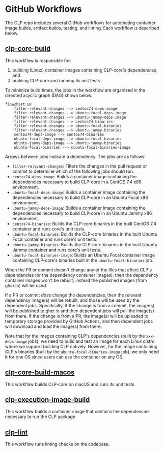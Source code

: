 # GitHub Workflows

The CLP repo includes several GitHub workflows for automating container image builds, artifact
builds, testing, and linting. Each workflow is described below.

## [clp-core-build](https://github.com/y-scope/clp/blob/main/.github/workflows/clp-core-build.yaml)

This workflow is responsible for:

1. building (Linux) container images containing CLP-core's dependencies, and
2. building CLP-core and running its unit tests.

To minimize build times, the jobs in the workflow are organized in the directed acyclic graph (DAG)
shown below.

```{mermaid}
flowchart LR
    filter-relevant-changes --> centos74-deps-image
    filter-relevant-changes --> ubuntu-focal-deps-image
    filter-relevant-changes --> ubuntu-jammy-deps-image
    filter-relevant-changes --> centos74-binaries
    filter-relevant-changes --> ubuntu-focal-binaries
    filter-relevant-changes --> ubuntu-jammy-binaries
    centos74-deps-image --> centos74-binaries
    ubuntu-focal-deps-image --> ubuntu-focal-binaries
    ubuntu-jammy-deps-image --> ubuntu-jammy-binaries
    ubuntu-focal-binaries --> ubuntu-focal-binaries-image
```

Arrows between jobs indicate a dependency. The jobs are as follows:

* `filter-relevant-changes`: Filters the changes in the pull request or commit to determine which of
  the following jobs should run.
* `centos74-deps-image`: Builds a container image containing the dependencies necessary to build
  CLP-core in a CentOS 7.4 x86 environment.
* `ubuntu-focal-deps-image`: Builds a container image containing the dependencies necessary to build
  CLP-core in an Ubuntu Focal x86 environment.
* `ubuntu-jammy-deps-image`: Builds a container image containing the dependencies necessary to build
  CLP-core in an Ubuntu Jammy x86 environment.
* `centos74-binaries`: Builds the CLP-core binaries in the built CentOS 7.4 container and runs
  core's unit tests.
* `ubuntu-focal-binaries`: Builds the CLP-core binaries in the built Ubuntu Focal container and runs
  core's unit tests.
* `ubuntu-jammy-binaries`: Builds the CLP-core binaries in the built Ubuntu Jammy container and runs
  core's unit tests.
* `ubuntu-focal-binaries-image`: Builds an Ubuntu Focal container image containing CLP-core's
  binaries built in the `ubuntu-focal-binaries` job.

When the PR or commit doesn't change any of the files that affect CLP's dependencies (or the
dependency container images), then the dependency container images won't be rebuilt; instead the
published images (from ghcr.io) will be used.

If a PR or commit *does* change the dependencies, then the relevant dependency image(s) will be
rebuilt, and those will be used by the dependent jobs. Specifically, if the change is from a commit,
the image(s) will be published to ghcr.io and then dependent jobs will pull the image(s) from there.
If the change is from a PR, the image(s) will be uploaded to temporary storage provided by GitHub
Actions, and then dependent jobs will download and load the image(s) from there.

Note that for the images containing CLP's dependencies (built by the `xxx-deps-image` jobs), we need
to build and test an image for each Linux distro where we support building CLP natively. However,
for the image containing CLP's binaries (built by the `ubuntu-focal-binaries-image` job), we only
need it for one OS since users can use the container on any OS.

## [clp-core-build-macos](https://github.com/y-scope/clp/blob/main/.github/workflows/clp-core-build-macos.yaml)

This workflow builds CLP-core on macOS and runs its unit tests.

## [clp-execution-image-build](https://github.com/y-scope/clp/blob/main/.github/workflows/clp-execution-image-build.yaml)

This workflow builds a container image that contains the dependencies necessary to run the CLP
package.

## [clp-lint](https://github.com/y-scope/clp/blob/main/.github/workflows/clp-lint.yaml)

This workflow runs linting checks on the codebase.
